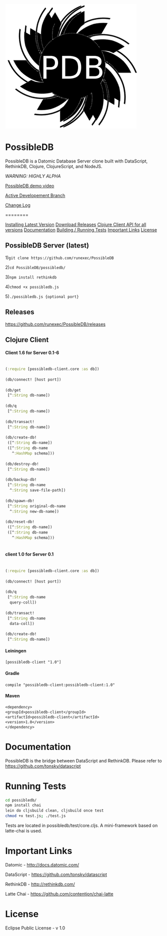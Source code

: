 ![logo.png](possibledb/logo.png)

PossibleDB
==========

PossibleDB is a Datomic Database Server clone built with DataScript, RethinkDB, Clojure, ClojureScript, and NodeJS.

*WARNING: HIGHLY ALPHA*

[PossibleDB demo video](http://vimeo.com/107237345)

[Active Developement Branch](https://github.com/runexec/PossibleDB/tree/dev)

[Change Log](CHANGES.md)

========

[Installing Latest Version](#possibledb-server-latest)
[Download Releases](#releases)
[Clojure Client API for all versions](#clojure-client)
[Documentation](#documentation)
[Building / Running Tests](#running-tests)
[Important Links](#important-links)
[License](#license)

## PossibleDB Server (latest)

1)```git clone https://github.com/runexec/PossibleDB```

2)```cd PossibleDB/possibledb/```

3)```npm install rethinkdb```

4)```chmod +x possibledb.js```

5)```./possibledb.js {optional port}```


## Releases

https://github.com/runexec/PossibleDB/releases

## Clojure Client

#### Client 1.6 for Server 0.1-6

```clojure

(:require [possibledb-client.core :as db])

(db/connect! [host port])

(db/get
 [^:String db-name])

(db/q
 [^:String db-name])

(db/transact!
 [^:String db-name])

(db/create-db!
 ([^:String db-name])
 ([^:String db-name
   ^:HashMap schema]))

(db/destroy-db!
 [^:String db-name])

(db/backup-db!
 [^:String db-name
  ^:String save-file-path])

(db/spawn-db!
 [^:String original-db-name
  ^:String new-db-name])

(db/reset-db!
 ([^:String db-name])
 ([^:String db-name
   ^:HashMap schema]))
  
```

#### client 1.0 for Server 0.1

```clojure

(:require [possibledb-client.core :as db])

(db/connect! [host port])

(db/q
 [^:String db-name
  query-coll])

(db/transact!
 [^:String db-name
  data-coll])

(db/create-db!
 [^:String db-name])

```

#### Leiningen

```[possibledb-client "1.0"]```

#### Gradle

```compile "possibledb-client:possibledb-client:1.0"```

#### Maven

```
<dependency>
<groupId>possibledb-client</groupId>
<artifactId>possibledb-client</artifactId>
<version>1.0</version>
</dependency>
```

# Documentation

PossibleDB is the bridge between DataScript and RethinkDB. Please refer to https://github.com/tonsky/datascript

# Running Tests

```bash
cd possibledb/
npm install chai
lein do cljsbuild clean, cljsbuild once test
chmod +x test.js; ./test.js
```

Tests are located in possibledb/test/core.cljs. A mini-framework based on latte-chai is used.

# Important Links

Datomic - http://docs.datomic.com/

DataScript - https://github.com/tonsky/datascript

RethinkDB - http://rethinkdb.com/

Latte Chai - https://github.com/contentjon/chai-latte

# License 

Eclipse Public License - v 1.0
